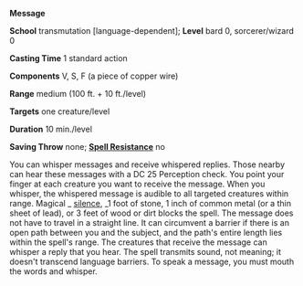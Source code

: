  **Message**

**School** transmutation [language-dependent]; **Level** bard 0, sorcerer/wizard 0

**Casting Time** 1 standard action

**Components** V, S, F (a piece of copper wire)

**Range** medium (100 ft. + 10 ft./level)

**Targets** one creature/level

**Duration** 10 min./level

**Saving Throw** none; **[Spell Resistance](../glossary.md#_spell-resistance)** no

You can whisper messages and receive whispered replies. Those nearby can hear these messages with a DC 25 Perception check. You point your finger at each creature you want to receive the message. When you whisper, the whispered message is audible to all targeted creatures within range. Magical _ [silence](silence.md#_silence), _1 foot of stone, 1 inch of common metal (or a thin sheet of lead), or 3 feet of wood or dirt blocks the spell. The message does not have to travel in a straight line. It can circumvent a barrier if there is an open path between you and the subject, and the path's entire length lies within the spell's range. The creatures that receive the message can whisper a reply that you hear. The spell transmits sound, not meaning; it doesn't transcend language barriers. To speak a message, you must mouth the words and whisper.

